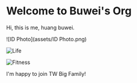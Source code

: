 # Welcome to Buwei's Org
Hi, this is me, huang buwei.

![ID Photo](assets/ID Photo.png)

![Life](assets/Life.JPG)

![Fitness](assets/Fitness.JPG)

I'm happy to join TW Big Family!
